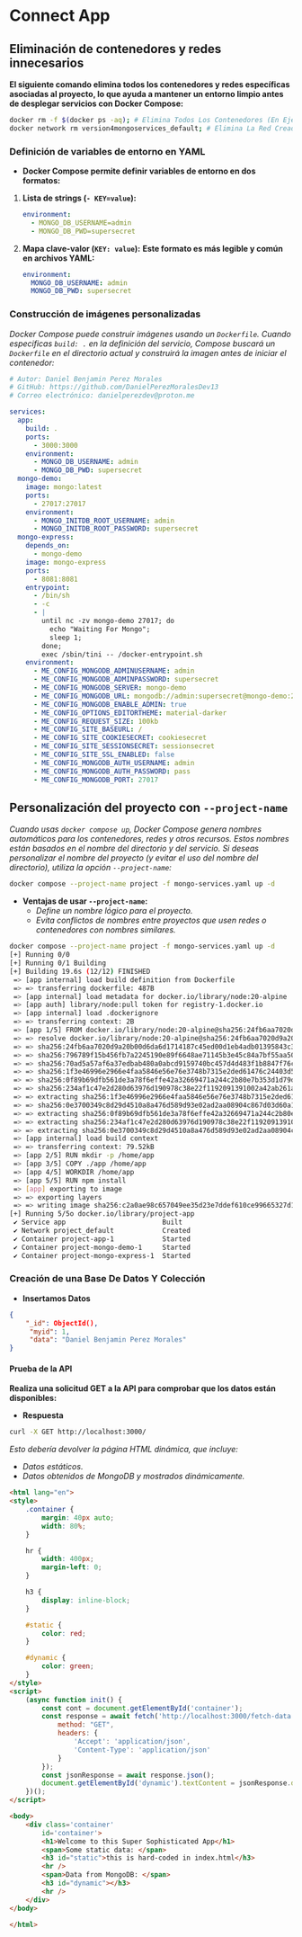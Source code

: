 <!-- Autor: Daniel Benjamin Perez Morales -->
<!-- GitHub: https://github.com/DanielPerezMoralesDev13 -->
<!-- Correo electrónico: danielperezdev@proton.me -->

# **Connect App**

## **Eliminación de contenedores y redes innecesarios**

**El siguiente comando elimina todos los contenedores y redes específicas asociadas al proyecto, lo que ayuda a mantener un entorno limpio antes de desplegar servicios con Docker Compose:**

```bash
docker rm -f $(docker ps -aq); # Elimina Todos Los Contenedores (En Ejecución O Detenidos)
docker network rm version4mongoservices_default; # Elimina La Red Creada Automáticamente Por Docker Compose
```

### **Definición de variables de entorno en YAML**

- **Docker Compose permite definir variables de entorno en dos formatos:**

1. **Lista de strings (`- KEY=value`):**

   ```yaml
   environment:
     - MONGO_DB_USERNAME=admin
     - MONGO_DB_PWD=supersecret
   ```

2. **Mapa clave-valor (`KEY: value`):**
   **Este formato es más legible y común en archivos YAML:**

   ```yaml
   environment:
     MONGO_DB_USERNAME: admin
     MONGO_DB_PWD: supersecret
   ```

### **Construcción de imágenes personalizadas**

*Docker Compose puede construir imágenes usando un `Dockerfile`. Cuando especificas `build: .` en la definición del servicio, Compose buscará un `Dockerfile` en el directorio actual y construirá la imagen antes de iniciar el contenedor:*

```yaml
# Autor: Daniel Benjamin Perez Morales
# GitHub: https://github.com/DanielPerezMoralesDev13
# Correo electrónico: danielperezdev@proton.me

services:
  app:
    build: .
    ports:
      - 3000:3000
    environment:
      - MONGO_DB_USERNAME: admin
      - MONGO_DB_PWD: supersecret
  mongo-demo:
    image: mongo:latest
    ports:
      - 27017:27017
    environment:
      - MONGO_INITDB_ROOT_USERNAME: admin
      - MONGO_INITDB_ROOT_PASSWORD: supersecret
  mongo-express:
    depends_on:
      - mongo-demo
    image: mongo-express
    ports:
      - 8081:8081
    entrypoint:
      - /bin/sh
      - -c
      - |
        until nc -zv mongo-demo 27017; do
          echo "Waiting For Mongo";
          sleep 1;
        done;
        exec /sbin/tini -- /docker-entrypoint.sh
    environment:
      - ME_CONFIG_MONGODB_ADMINUSERNAME: admin
      - ME_CONFIG_MONGODB_ADMINPASSWORD: supersecret
      - ME_CONFIG_MONGODB_SERVER: mongo-demo
      - ME_CONFIG_MONGODB_URL: mongodb://admin:supersecret@mongo-demo:27017/
      - ME_CONFIG_MONGODB_ENABLE_ADMIN: true
      - ME_CONFIG_OPTIONS_EDITORTHEME: material-darker
      - ME_CONFIG_REQUEST_SIZE: 100kb
      - ME_CONFIG_SITE_BASEURL: /
      - ME_CONFIG_SITE_COOKIESECRET: cookiesecret
      - ME_CONFIG_SITE_SESSIONSECRET: sessionsecret
      - ME_CONFIG_SITE_SSL_ENABLED: false
      - ME_CONFIG_MONGODB_AUTH_USERNAME: admin
      - ME_CONFIG_MONGODB_AUTH_PASSWORD: pass
      - ME_CONFIG_MONGODB_PORT: 27017
```

## **Personalización del proyecto con `--project-name`**

*Cuando usas `docker compose up`, Docker Compose genera nombres automáticos para los contenedores, redes y otros recursos. Estos nombres están basados en el nombre del directorio y del servicio. Si deseas personalizar el nombre del proyecto (y evitar el uso del nombre del directorio), utiliza la opción `--project-name`:*

```bash
docker compose --project-name project -f mongo-services.yaml up -d
```

- **Ventajas de usar `--project-name`:**
  - *Define un nombre lógico para el proyecto.*
  - *Evita conflictos de nombres entre proyectos que usen redes o contenedores con nombres similares.*

```bash
docker compose --project-name project -f mongo-services.yaml up -d
[+] Running 0/0
[+] Running 0/1 Building                                                                                                         0.1s
[+] Building 19.6s (12/12) FINISHED                                                                                    docker:default
 => [app internal] load build definition from Dockerfile                                                                         0.0s
 => => transferring dockerfile: 487B                                                                                             0.0s
 => [app internal] load metadata for docker.io/library/node:20-alpine                                                            2.1s
 => [app auth] library/node:pull token for registry-1.docker.io                                                                  0.0s
 => [app internal] load .dockerignore                                                                                            0.0s
 => => transferring context: 2B                                                                                                  0.0s
 => [app 1/5] FROM docker.io/library/node:20-alpine@sha256:24fb6aa7020d9a20b00d6da6d1714187c45ed00d1eb4adb01395843c338b9372     10.1s
 => => resolve docker.io/library/node:20-alpine@sha256:24fb6aa7020d9a20b00d6da6d1714187c45ed00d1eb4adb01395843c338b9372          0.0s
 => => sha256:24fb6aa7020d9a20b00d6da6d1714187c45ed00d1eb4adb01395843c338b9372 7.67kB / 7.67kB                                   0.0s
 => => sha256:796789f15b456fb7a2245190e89f6648ae71145b3e45c84a7bf55aa50d86ff01 1.72kB / 1.72kB                                   0.0s
 => => sha256:70ad5a57af6a37edbab480a0abcd9159740bc457d4d483f1b8847f76cdc47984 6.18kB / 6.18kB                                   0.0s
 => => sha256:1f3e46996e2966e4faa5846e56e76e3748b7315e2ded61476c24403d592134f0 3.64MB / 3.64MB                                   1.1s
 => => sha256:0f89b69dfb561de3a78f6effe42a32669471a244c2b80e7b353d1d79d03af80d 42.54MB / 42.54MB                                 7.9s
 => => sha256:234af1c47e2d280d63976d190978c38e22f1192091391002a42ab261a9ea93b5 1.26MB / 1.26MB                                   1.5s
 => => extracting sha256:1f3e46996e2966e4faa5846e56e76e3748b7315e2ded61476c24403d592134f0                                        0.2s
 => => sha256:0e3700349c8d29d4510a8a476d589d93e02ad2aa08904c867d03d60a1c915695 447B / 447B                                       1.5s
 => => extracting sha256:0f89b69dfb561de3a78f6effe42a32669471a244c2b80e7b353d1d79d03af80d                                        1.8s
 => => extracting sha256:234af1c47e2d280d63976d190978c38e22f1192091391002a42ab261a9ea93b5                                        0.1s
 => => extracting sha256:0e3700349c8d29d4510a8a476d589d93e02ad2aa08904c867d03d60a1c915695                                        0.0s
 => [app internal] load build context                                                                                            0.0s
 => => transferring context: 79.52kB                                                                                             0.0s
 => [app 2/5] RUN mkdir -p /home/app                                                                                             0.6s
 => [app 3/5] COPY ./app /home/app                                                                                               0.0s
 => [app 4/5] WORKDIR /home/app                                                                                                  0.0s
 => [app 5/5] RUN npm install                                                                                                    5.6s
 => [app] exporting to image                                                                                                     1.0s
 => => exporting layers                                                                                                          1.0s
 => => writing image sha256:c2a0ae98c657049ee35d23e7ddef610ce99665327d1995ab25ce200c9a214342                                     0.0s
[+] Running 5/5o docker.io/library/project-app                                                                                   0.0s
 ✔ Service app                        Built                                                                                     19.7s
 ✔ Network project_default            Created                                                                                    0.1s
 ✔ Container project-app-1            Started                                                                                    0.6s
 ✔ Container project-mongo-demo-1     Started                                                                                    0.5s
 ✔ Container project-mongo-express-1  Started                                                                                    0.9s
```

### **Creación de una Base De Datos Y Colección**

- **Insertamos Datos**

```json
{
    "_id": ObjectId(),
     "myid": 1,
     "data": "Daniel Benjamin Perez Morales"
}
```

#### **Prueba de la API**

**Realiza una solicitud GET a la API para comprobar que los datos están disponibles:**

- **Respuesta**

```bash
curl -X GET http://localhost:3000/
```

*Esto debería devolver la página HTML dinámica, que incluye:*

- *Datos estáticos.*
- *Datos obtenidos de MongoDB y mostrados dinámicamente.*

```html
<html lang="en">
<style>
    .container {
        margin: 40px auto;
        width: 80%;
    }

    hr {
        width: 400px;
        margin-left: 0;
    }

    h3 {
        display: inline-block;
    }

    #static {
        color: red;
    }

    #dynamic {
        color: green;
    }
</style>
<script>
    (async function init() {
        const cont = document.getElementById('container');
        const response = await fetch('http://localhost:3000/fetch-data', {
            method: "GET",
            headers: {
                'Accept': 'application/json',
                'Content-Type': 'application/json'
            }
        });
        const jsonResponse = await response.json();
        document.getElementById('dynamic').textContent = jsonResponse.data;
    })();
</script>

<body>
    <div class='container'
        id='container'>
        <h1>Welcome to this Super Sophisticated App</h1>
        <span>Some static data: </span>
        <h3 id="static">this is hard-coded in index.html</h3>
        <hr />
        <span>Data from MongoDB: </span>
        <h3 id="dynamic"></h3>
        <hr />
    </div>
</body>

</html>
```
